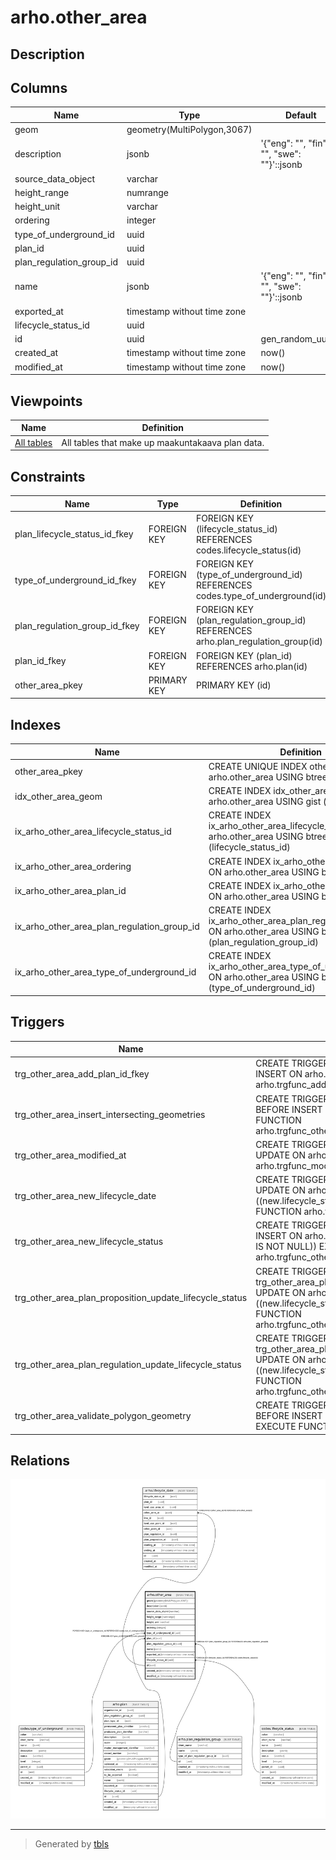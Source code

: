 # arho.other_area

## Description

## Columns

| Name | Type | Default | Nullable | Children | Parents | Comment |
| ---- | ---- | ------- | -------- | -------- | ------- | ------- |
| geom | geometry(MultiPolygon,3067) |  | false |  |  |  |
| description | jsonb | '{"eng": "", "fin": "", "swe": ""}'::jsonb | false |  |  |  |
| source_data_object | varchar |  | true |  |  |  |
| height_range | numrange |  | true |  |  |  |
| height_unit | varchar |  | true |  |  |  |
| ordering | integer |  | true |  |  |  |
| type_of_underground_id | uuid |  | false |  | [codes.type_of_underground](codes.type_of_underground.md) |  |
| plan_id | uuid |  | true |  | [arho.plan](arho.plan.md) |  |
| plan_regulation_group_id | uuid |  | false |  | [arho.plan_regulation_group](arho.plan_regulation_group.md) |  |
| name | jsonb | '{"eng": "", "fin": "", "swe": ""}'::jsonb | false |  |  |  |
| exported_at | timestamp without time zone |  | true |  |  |  |
| lifecycle_status_id | uuid |  | false |  | [codes.lifecycle_status](codes.lifecycle_status.md) |  |
| id | uuid | gen_random_uuid() | false | [arho.lifecycle_date](arho.lifecycle_date.md) |  |  |
| created_at | timestamp without time zone | now() | false |  |  |  |
| modified_at | timestamp without time zone | now() | false |  |  |  |

## Viewpoints

| Name | Definition |
| ---- | ---------- |
| [All tables](viewpoint-0.md) | All tables that make up maakuntakaava plan data. |

## Constraints

| Name | Type | Definition |
| ---- | ---- | ---------- |
| plan_lifecycle_status_id_fkey | FOREIGN KEY | FOREIGN KEY (lifecycle_status_id) REFERENCES codes.lifecycle_status(id) |
| type_of_underground_id_fkey | FOREIGN KEY | FOREIGN KEY (type_of_underground_id) REFERENCES codes.type_of_underground(id) |
| plan_regulation_group_id_fkey | FOREIGN KEY | FOREIGN KEY (plan_regulation_group_id) REFERENCES arho.plan_regulation_group(id) |
| plan_id_fkey | FOREIGN KEY | FOREIGN KEY (plan_id) REFERENCES arho.plan(id) |
| other_area_pkey | PRIMARY KEY | PRIMARY KEY (id) |

## Indexes

| Name | Definition |
| ---- | ---------- |
| other_area_pkey | CREATE UNIQUE INDEX other_area_pkey ON arho.other_area USING btree (id) |
| idx_other_area_geom | CREATE INDEX idx_other_area_geom ON arho.other_area USING gist (geom) |
| ix_arho_other_area_lifecycle_status_id | CREATE INDEX ix_arho_other_area_lifecycle_status_id ON arho.other_area USING btree (lifecycle_status_id) |
| ix_arho_other_area_ordering | CREATE INDEX ix_arho_other_area_ordering ON arho.other_area USING btree (ordering) |
| ix_arho_other_area_plan_id | CREATE INDEX ix_arho_other_area_plan_id ON arho.other_area USING btree (plan_id) |
| ix_arho_other_area_plan_regulation_group_id | CREATE INDEX ix_arho_other_area_plan_regulation_group_id ON arho.other_area USING btree (plan_regulation_group_id) |
| ix_arho_other_area_type_of_underground_id | CREATE INDEX ix_arho_other_area_type_of_underground_id ON arho.other_area USING btree (type_of_underground_id) |

## Triggers

| Name | Definition |
| ---- | ---------- |
| trg_other_area_add_plan_id_fkey | CREATE TRIGGER trg_other_area_add_plan_id_fkey BEFORE INSERT ON arho.other_area FOR EACH ROW EXECUTE FUNCTION arho.trgfunc_add_plan_id_fkey() |
| trg_other_area_insert_intersecting_geometries | CREATE TRIGGER trg_other_area_insert_intersecting_geometries BEFORE INSERT ON arho.other_area FOR EACH ROW EXECUTE FUNCTION arho.trgfunc_other_area_insert_intersecting_geometries() |
| trg_other_area_modified_at | CREATE TRIGGER trg_other_area_modified_at BEFORE INSERT OR UPDATE ON arho.other_area FOR EACH ROW EXECUTE FUNCTION arho.trgfunc_modified_at() |
| trg_other_area_new_lifecycle_date | CREATE TRIGGER trg_other_area_new_lifecycle_date BEFORE UPDATE ON arho.other_area FOR EACH ROW WHEN ((new.lifecycle_status_id <> old.lifecycle_status_id)) EXECUTE FUNCTION arho.trgfunc_other_area_new_lifecycle_date() |
| trg_other_area_new_lifecycle_status | CREATE TRIGGER trg_other_area_new_lifecycle_status BEFORE INSERT ON arho.other_area FOR EACH ROW WHEN ((new.plan_id IS NOT NULL)) EXECUTE FUNCTION arho.trgfunc_other_area_new_lifecycle_status() |
| trg_other_area_plan_proposition_update_lifecycle_status | CREATE TRIGGER trg_other_area_plan_proposition_update_lifecycle_status BEFORE UPDATE ON arho.other_area FOR EACH ROW WHEN ((new.lifecycle_status_id <> old.lifecycle_status_id)) EXECUTE FUNCTION arho.trgfunc_other_area_plan_proposition_update_lifecycle_status() |
| trg_other_area_plan_regulation_update_lifecycle_status | CREATE TRIGGER trg_other_area_plan_regulation_update_lifecycle_status BEFORE UPDATE ON arho.other_area FOR EACH ROW WHEN ((new.lifecycle_status_id <> old.lifecycle_status_id)) EXECUTE FUNCTION arho.trgfunc_other_area_plan_regulation_update_lifecycle_status() |
| trg_other_area_validate_polygon_geometry | CREATE TRIGGER trg_other_area_validate_polygon_geometry BEFORE INSERT OR UPDATE ON arho.other_area FOR EACH ROW EXECUTE FUNCTION arho.trgfunc_validate_polygon_geometry() |

## Relations

![er](arho.other_area.svg)

---

> Generated by [tbls](https://github.com/k1LoW/tbls)
